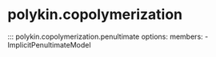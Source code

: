 # polykin.copolymerization

::: polykin.copolymerization.penultimate
    options:
        members:
            - ImplicitPenultimateModel

